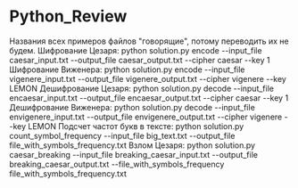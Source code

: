 # Python_Review
Названия всех примеров файлов "говорящие", потому переводить их не будем.
Шифрование Цезаря:
python solution.py encode --input_file caesar_input.txt --output_file caesar_output.txt --cipher caesar --key 1
Шифрование Виженера:
python solution.py encode --input_file vigenere_input.txt --output_file vigenere_output.txt --cipher vigenere --key LEMON
Дешифрование Цезаря:
python solution.py decode --input_file encaesar_input.txt --output_file encaesar_output.txt --cipher caesar --key 1
Дешифрование Виженера:
python solution.py decode --input_file envigenere_input.txt --output_file envigenere_output.txt --cipher vigenere --key LEMON
Подсчет частот букв в тексте:
python solution.py count_symbol_frequency --input_file big_text.txt --output_file file_with_symbols_frequency.txt
Взлом Цезаря:
python solution.py caesar_breaking --input_file breaking_caesar_input.txt --output_file breaking_caesar_output.txt --file_with_symbols_frequency file_with_symbols_frequency.txt
